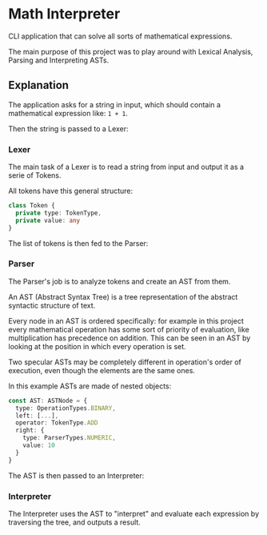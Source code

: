 # Math Interpreter

CLI application that can solve all sorts of mathematical expressions.

The main purpose of this project was to play around with Lexical Analysis, Parsing and Interpreting ASTs.

## Explanation

The application asks for a string in input, which should contain a mathematical expression like: `1 + 1`.

Then the string is passed to a Lexer:

### Lexer

The main task of a Lexer is to read a string from input and output it as a serie of Tokens.

All tokens have this general structure:
```typescript
class Token {
  private type: TokenType,
  private value: any
}
```

The list of tokens is then fed to the Parser:

### Parser

The Parser's job is to analyze tokens and create an AST from them.

An AST (Abstract Syntax Tree) is a tree representation of the abstract syntactic structure of text.

Every node in an AST is ordered specifically: for example in this project every mathematical operation has some sort of priority of evaluation, like multiplication has precedence on addition. This can be seen in an AST by looking at the position in which every operation is set. 

Two specular ASTs may be completely different in operation's order of execution, even though the elements are the same ones.

In this example ASTs are made of nested objects:
```typescript
const AST: ASTNode = {
  type: OperationTypes.BINARY,
  left: [...],
  operator: TokenType.ADD
  right: {
    type: ParserTypes.NUMERIC,
    value: 10
  }
}
```

The AST is then passed to an Interpreter:

### Interpreter

The Interpreter uses the AST to "interpret" and evaluate each expression by traversing the tree, and outputs a result.